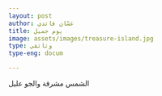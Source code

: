 ```yaml
---
layout: post
author: غسّان فائدي
title: يوم جميل
image: assets/images/treasure-island.jpg
type: وثائقي
type-eng: docum

---
```

الشمس مشرقة والجو عليل